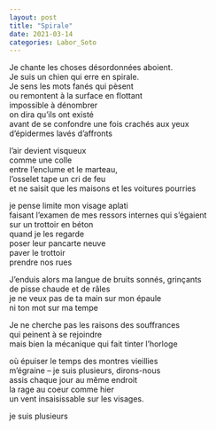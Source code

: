 ```yaml
---
layout: post
title: "Spirale"
date: 2021-03-14
categories: Labor_Soto
---
```


Je chante les choses désordonnées aboient.  
Je suis un chien qui erre en spirale.  
Je sens les mots fanés qui pèsent   
ou remontent à la surface en flottant  
impossible à dénombrer  
on dira qu’ils ont existé  
avant de se confondre une fois crachés aux yeux   
d’épidermes lavés d’affronts

l’air devient visqueux  
comme une colle   
entre l’enclume et le marteau,  
l’osselet tape un cri de feu    
et ne saisit que les maisons et les voitures pourries

je pense limite mon visage aplati  
faisant l’examen de mes ressors internes qui s’égaient   
sur un trottoir en béton  
quand je les regarde  
poser leur pancarte neuve  
paver le trottoir  
prendre nos rues

J’enduis alors ma langue de bruits sonnés, grinçants  
de pisse chaude et de râles  
je ne veux pas de ta main sur mon épaule  
ni ton mot sur ma tempe

Je ne cherche pas les raisons des souffrances   
qui peinent à se rejoindre   
mais bien la mécanique qui fait tinter l’horloge

où épuiser le temps des montres vieillies   
m’égraine – je suis plusieurs, dirons-nous  
assis chaque jour au même endroit  
la rage au coeur comme hier   
un vent insaisissable sur les visages.

je suis plusieurs
